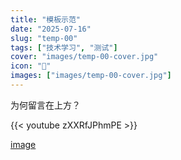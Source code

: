 ```yaml
---
title: "模板示范"
date: "2025-07-16"
slug: "temp-00"
tags: ["技术学习", "测试"]
cover: "images/temp-00-cover.jpg"
icon: "📁"
images: ["images/temp-00-cover.jpg"]
---
```

为何留言在上方？



{{< youtube zXXRfJPhmPE >}}


[image](https://prod-files-secure.s3.us-west-2.amazonaws.com/112d0858-5090-4d34-a606-b75eb8d65fd2/b110fffe-d8dc-4f51-990e-749f6cc413f6/M2U00785.mpg?X-Amz-Algorithm=AWS4-HMAC-SHA256&X-Amz-Content-Sha256=UNSIGNED-PAYLOAD&X-Amz-Credential=ASIAZI2LB4663FHCO3TO%2F20250724%2Fus-west-2%2Fs3%2Faws4_request&X-Amz-Date=20250724T090731Z&X-Amz-Expires=3600&X-Amz-Security-Token=IQoJb3JpZ2luX2VjEAAaCXVzLXdlc3QtMiJIMEYCIQCG3z8me8JBIwiC8E2ViJv1TR1B9AqEiWJQFBYcgfj0BAIhAPpwOKqoNz3WNKvk78MxypGU3PM45M%2Bxf39OA3E4cAgJKv8DCCkQABoMNjM3NDIzMTgzODA1Igw8E2oGB4PpAglYlacq3AMRLKj5iIXiOCHqi68Fcsj1t%2B1Ss4k3EsRyVFgQshydN3OiqOs%2FMJF6R5SQxqVdzVgDPIhznDcg7JridldzNplW2nv7LGnV11x3hfb9ErItw2R3%2Fs6VIcjF3XqGE4Pggd2YEp083%2B1xSByVDN0kPneAS%2FDL9NYI8dXzNET6hoL5xgY8V3fOVDVhYNZ6HMjpGxS5%2FyYTf8MvVUPOrjJFCMDH3Mfg2NZ%2F18t6ZdMngjlfX8RxO1bA5FcYIte0YZF8PxNC%2BoUxcL72P13gbKtpNn1Dd8Sr0y8snub7SCJkBqf2bbaCU7ee%2BuzVRNDGrBSEBkNfilLVQMADL1s7BcwWv0VdF0cv0OOe9Lh7jmYSqUb5YrueaX0r%2F8llRxCJeNYvICpW3BAgYBhlsYfPJe61h3CmLIG3niAnDrvE4fP7vf52tf2JeUl60xl9B%2BuyVb%2FiaH8tffvlqmCJvcT7eaSHjZD%2FPduYtiss93B0IDma8PE1DvGzOIEV75xngyHGtndYzTtFLYUXL2VSvfmNvM%2F9bGc%2Fe1us6fNnzI41nee7Pyns5FbHoktBds9UiCt%2FwSFdRvInfRpQQlkK6uvIGArJYKzPw1Zj3x%2Bzz3xuhsRcCMN9dz4zMl0GJgrqPaQf8DCOz4fEBjqkAfiSl%2BW9G9uYe%2BJXihC%2FdY3O8rG9YaxmLr6BO%2B2vy39B2aK6duVrGR%2FBb2fKoOKqwS4uoj2HbaJNlUPq2sdrafWANBfn0TQSYYXdHt64p%2F9LHa2eh%2F4vxFVnGMehfCMwi2UVBAgAQYFwkJkEKSToMManV8yf6uF%2BybTaI%2BUsfbZOKc4elrbM1J6BH7%2F7uav9cnZdAXswDYj%2BulLnrbnSBgojOs3Z&X-Amz-Signature=6e0875eaa087078434df6af61370a3c539f09861d42b1b9a69fe760a9406c7c9&X-Amz-SignedHeaders=host&x-amz-checksum-mode=ENABLED&x-id=GetObject)

